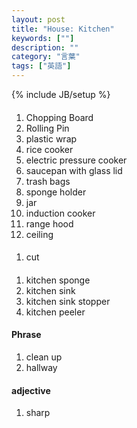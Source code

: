 ```yaml
---
layout: post
title: "House: Kitchen"
keywords: [""]
description: ""
category: "言葉"
tags: ["英語"]
---
```

{% include JB/setup %}

####
1. Chopping Board
2. Rolling Pin
2. plastic wrap
3. rice cooker
4. electric pressure cooker
5. saucepan with glass lid
6. trash bags
7. sponge holder
8. jar
9. induction cooker
1. range hood
2. ceiling

####
1. cut

####
1. kitchen sponge
2. kitchen sink
3. kitchen sink stopper
4. kitchen peeler


#### Phrase
1. clean up 
2. hallway

#### adjective
1. sharp

